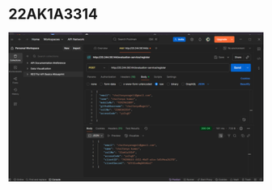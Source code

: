 # 22AK1A3314
![image alt](https://github.com/chaitanyaNageli/22AK1A3314/blob/f3150d87058097e9b7720355533ef88de283e913/register.png)
